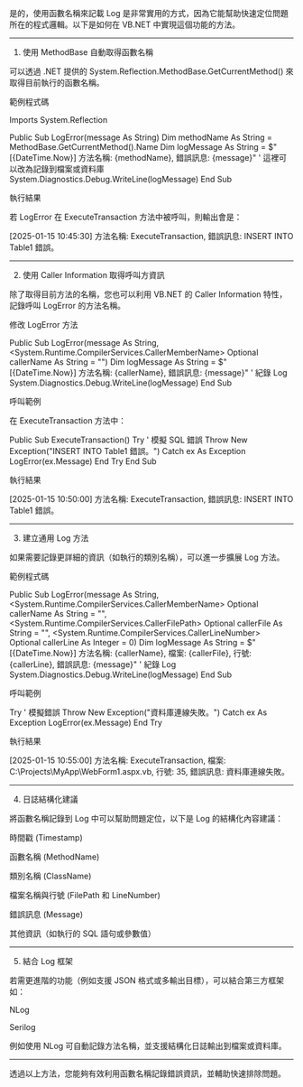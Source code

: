 是的，使用函數名稱來記載 Log 是非常實用的方式，因為它能幫助快速定位問題所在的程式邏輯。以下是如何在 VB.NET 中實現這個功能的方法。


---

1. 使用 MethodBase 自動取得函數名稱

可以透過 .NET 提供的 System.Reflection.MethodBase.GetCurrentMethod() 來取得目前執行的函數名稱。

範例程式碼

Imports System.Reflection

Public Sub LogError(message As String)
    Dim methodName As String = MethodBase.GetCurrentMethod().Name
    Dim logMessage As String = $"[{DateTime.Now}] 方法名稱: {methodName}, 錯誤訊息: {message}"
    ' 這裡可以改為記錄到檔案或資料庫
    System.Diagnostics.Debug.WriteLine(logMessage)
End Sub

執行結果

若 LogError 在 ExecuteTransaction 方法中被呼叫，則輸出會是：

[2025-01-15 10:45:30] 方法名稱: ExecuteTransaction, 錯誤訊息: INSERT INTO Table1 錯誤。


---

2. 使用 Caller Information 取得呼叫方資訊

除了取得目前方法的名稱，您也可以利用 VB.NET 的 Caller Information 特性，記錄呼叫 LogError 的方法名稱。

修改 LogError 方法

Public Sub LogError(message As String,
                    <System.Runtime.CompilerServices.CallerMemberName> Optional callerName As String = "")
    Dim logMessage As String = $"[{DateTime.Now}] 方法名稱: {callerName}, 錯誤訊息: {message}"
    ' 紀錄 Log
    System.Diagnostics.Debug.WriteLine(logMessage)
End Sub

呼叫範例

在 ExecuteTransaction 方法中：

Public Sub ExecuteTransaction()
    Try
        ' 模擬 SQL 錯誤
        Throw New Exception("INSERT INTO Table1 錯誤。")
    Catch ex As Exception
        LogError(ex.Message)
    End Try
End Sub

執行結果

[2025-01-15 10:50:00] 方法名稱: ExecuteTransaction, 錯誤訊息: INSERT INTO Table1 錯誤。


---

3. 建立通用 Log 方法

如果需要記錄更詳細的資訊（如執行的類別名稱），可以進一步擴展 Log 方法。

範例程式碼

Public Sub LogError(message As String,
                    <System.Runtime.CompilerServices.CallerMemberName> Optional callerName As String = "",
                    <System.Runtime.CompilerServices.CallerFilePath> Optional callerFile As String = "",
                    <System.Runtime.CompilerServices.CallerLineNumber> Optional callerLine As Integer = 0)
    Dim logMessage As String = $"[{DateTime.Now}] 方法名稱: {callerName}, 檔案: {callerFile}, 行號: {callerLine}, 錯誤訊息: {message}"
    ' 紀錄 Log
    System.Diagnostics.Debug.WriteLine(logMessage)
End Sub

呼叫範例

Try
    ' 模擬錯誤
    Throw New Exception("資料庫連線失敗。")
Catch ex As Exception
    LogError(ex.Message)
End Try

執行結果

[2025-01-15 10:55:00] 方法名稱: ExecuteTransaction, 檔案: C:\Projects\MyApp\WebForm1.aspx.vb, 行號: 35, 錯誤訊息: 資料庫連線失敗。


---

4. 日誌結構化建議

將函數名稱記錄到 Log 中可以幫助問題定位，以下是 Log 的結構化內容建議：

時間戳 (Timestamp)

函數名稱 (MethodName)

類別名稱 (ClassName)

檔案名稱與行號 (FilePath 和 LineNumber)

錯誤訊息 (Message)

其他資訊（如執行的 SQL 語句或參數值）



---

5. 結合 Log 框架

若需更進階的功能（例如支援 JSON 格式或多輸出目標），可以結合第三方框架如：

NLog

Serilog


例如使用 NLog 可自動記錄方法名稱，並支援結構化日誌輸出到檔案或資料庫。


---

透過以上方法，您能夠有效利用函數名稱記錄錯誤資訊，並輔助快速排除問題。

